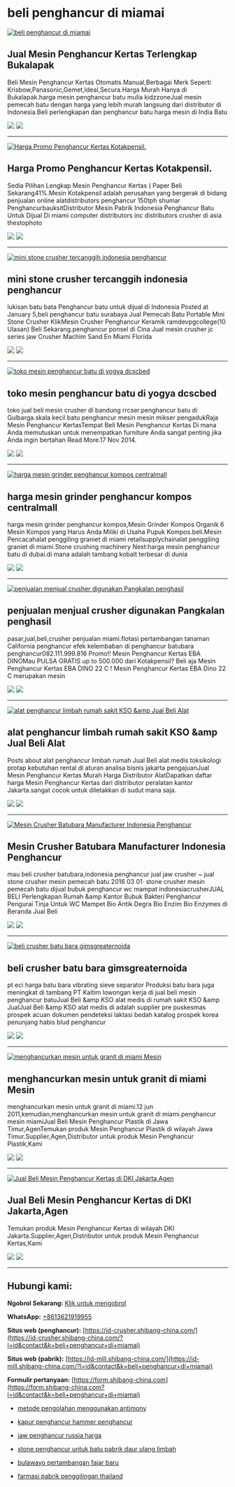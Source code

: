 # beli penghancur di miamai

<a href="https://swt.shibang-china.com/?l=id&img&k=beli+penghancur+di+miamai" target="_blank">![beli penghancur di miamai](http://static.shibang-china.com/all-800x300/789.jpg)</a>

## Jual Mesin Penghancur Kertas Terlengkap Bukalapak
Beli Mesin Penghancur Kertas Otomatis Manual,Berbagai Merk Seperti Krisbow,Panasonic,Gemet,Ideal,Secura.Harga Murah Hanya di Bukalapak.harga mesin penghancur batu mulia kidzzoneJual mesin pemecah batu dengan harga yang lebih murah langsung dari distributor di Indonesia.Beli perlengkapan dan penghancur batu harga mesin di India Batu


<a href="https://whatsapp.shibangsoft.com/WhatsApp.php" target="_blank" title="WhatsApp">![](http://static.shibang-china.com/icon/whatsapp.png)</a> <a href="https://swt.shibang-china.com/?l=id&icon&k=beli+penghancur+di+miamai" target="_blank">![](http://static.shibang-china.com/icon/chat-id.png)</a>

---

<a href="https://swt.shibang-china.com/?l=id&img&k=beli+penghancur+di+miamai" target="_blank">![Harga Promo Penghancur Kertas Kotakpensil.](http://static.shibang-china.com/all-800x300/1329.jpg)</a>

## Harga Promo Penghancur Kertas Kotakpensil.
Sedia Pilihan Lengkap Mesin Penghancur Kertas ( Paper Beli Sekarang41%.Mesin Kotakpensil adalah perusahan yang bergerak di bidang penjualan online alatdistributors penghancur 150tph shumar PenghancurbauksitDistributor Mesin Pabrik Indonesia Penghancur Batu Untuk Dijual Di miami computer distributors inc distributors crusher di asia thestophoto


<a href="https://whatsapp.shibangsoft.com/WhatsApp.php" target="_blank" title="WhatsApp">![](http://static.shibang-china.com/icon/whatsapp.png)</a> <a href="https://swt.shibang-china.com/?l=id&icon&k=beli+penghancur+di+miamai" target="_blank">![](http://static.shibang-china.com/icon/chat-id.png)</a>

---

<a href="https://swt.shibang-china.com/?l=id&img&k=beli+penghancur+di+miamai" target="_blank">![mini stone crusher tercanggih indonesia penghancur](http://static.shibang-china.com/all-800x300/1253.jpg)</a>

## mini stone crusher tercanggih indonesia penghancur
lukisan batu bata Penghancur batu untuk dijual di Indonesia Posted at January 5,beli penghancur batu surabaya Jual Pemecah Batu Portable Mini Stone Crusher KlikMesin Crusher Penghancur Keramik ramdevpgcollege(10 Ulasan) Beli Sekarang.penghancur ponsel di Cina Jual mesin crusher jc series jaw Crusher Machim Sand En Miami Florida


<a href="https://whatsapp.shibangsoft.com/WhatsApp.php" target="_blank" title="WhatsApp">![](http://static.shibang-china.com/icon/whatsapp.png)</a> <a href="https://swt.shibang-china.com/?l=id&icon&k=beli+penghancur+di+miamai" target="_blank">![](http://static.shibang-china.com/icon/chat-id.png)</a>

---

<a href="https://swt.shibang-china.com/?l=id&img&k=beli+penghancur+di+miamai" target="_blank">![toko mesin penghancur batu di yogya dcscbed](http://static.shibang-china.com/all-800x300/792.jpg)</a>

## toko mesin penghancur batu di yogya dcscbed
toko jual beli mesin crusher di bandung rrcser.penghancur batu di Gulbarga.skala kecil batu penghancur mesin mesin mikser pengadukRaja Mesin Penghancur KertasTempat Beli Mesin Penghancur Kertas Di mana Anda memutuskan untuk menempatkan furniture Anda sangat penting jika Anda ingin bertahan Read More.17 Nov 2014.


<a href="https://whatsapp.shibangsoft.com/WhatsApp.php" target="_blank" title="WhatsApp">![](http://static.shibang-china.com/icon/whatsapp.png)</a> <a href="https://swt.shibang-china.com/?l=id&icon&k=beli+penghancur+di+miamai" target="_blank">![](http://static.shibang-china.com/icon/chat-id.png)</a>

---

<a href="https://swt.shibang-china.com/?l=id&img&k=beli+penghancur+di+miamai" target="_blank">![harga mesin grinder penghancur kompos centralmall](http://static.shibang-china.com/all-800x300/78.jpg)</a>

## harga mesin grinder penghancur kompos centralmall
harga mesin grinder penghancur kompos,Mesin Grinder Kompos Organik 6 Mesin Kompos yang Harus Anda Miliki di Usaha Pupuk Kompos.beli.Mesin Pencacahalat penggiling graniet di miami retailsupplychainalat penggiling graniet di miami.Stone crushing machinery Next:harga mesin penghancur batu di dubai.di mana adalah tambang kobalt terbesar di dunia


<a href="https://whatsapp.shibangsoft.com/WhatsApp.php" target="_blank" title="WhatsApp">![](http://static.shibang-china.com/icon/whatsapp.png)</a> <a href="https://swt.shibang-china.com/?l=id&icon&k=beli+penghancur+di+miamai" target="_blank">![](http://static.shibang-china.com/icon/chat-id.png)</a>

---

<a href="https://swt.shibang-china.com/?l=id&img&k=beli+penghancur+di+miamai" target="_blank">![penjualan menjual crusher digunakan Pangkalan penghasil](http://static.shibang-china.com/all-800x300/1227.jpg)</a>

## penjualan menjual crusher digunakan Pangkalan penghasil
pasar,jual,beli,crusher penjualan miami.flotasi pertambangan tanaman California penghancur efek kelembaban di penghancur batubara penghancur082.111.999.816 Promo!! Mesin Penghancur Kertas EBA DINOMau PULSA GRATIS up to 500.000 dari Kotakpensil? Beli aja Mesin Penghancur Kertas EBA DINO 22 C ! Mesin Penghancur Kertas EBA Dino 22 C merupakan mesin


<a href="https://whatsapp.shibangsoft.com/WhatsApp.php" target="_blank" title="WhatsApp">![](http://static.shibang-china.com/icon/whatsapp.png)</a> <a href="https://swt.shibang-china.com/?l=id&icon&k=beli+penghancur+di+miamai" target="_blank">![](http://static.shibang-china.com/icon/chat-id.png)</a>

---

<a href="https://swt.shibang-china.com/?l=id&img&k=beli+penghancur+di+miamai" target="_blank">![alat penghancur limbah rumah sakit KSO &amp Jual Beli Alat](http://static.shibang-china.com/all-800x300/291.jpg)</a>

## alat penghancur limbah rumah sakit KSO &amp Jual Beli Alat
Posts about alat penghancur limbah rumah Jual Beli alat medis toksikologi protap kebutuhan rental di aturan analisa bisnis jakarta pengajuanJual Mesin Penghancur Kertas Murah Harga Distributor AlatDapatkan daftar harga Mesin Penghancur Kertas dari distributor peralatan kantor Jakarta.sangat cocok untuk diletakkan di sudut mana saja.


<a href="https://whatsapp.shibangsoft.com/WhatsApp.php" target="_blank" title="WhatsApp">![](http://static.shibang-china.com/icon/whatsapp.png)</a> <a href="https://swt.shibang-china.com/?l=id&icon&k=beli+penghancur+di+miamai" target="_blank">![](http://static.shibang-china.com/icon/chat-id.png)</a>

---

<a href="https://swt.shibang-china.com/?l=id&img&k=beli+penghancur+di+miamai" target="_blank">![Mesin Crusher Batubara Manufacturer Indonesia Penghancur](http://static.shibang-china.com/all-800x300/885.jpg)</a>

## Mesin Crusher Batubara Manufacturer Indonesia Penghancur
mau beli crusher batubara,indonesia penghancur jual jaw crusher ~ jual stone crusher mesin pemecah batu 2016 03 01· stone crusher mesin pemecah batu dijual bubuk penghancur wc mampat indonesiacrusherJUAL BELI Perlengkapan Rumah &amp Kantor Bubuk Bakteri Penghancur Pengurai Tinja Untuk WC Mampet Bio Antik Degra Bio Enzim Bio Enzymes di Beranda Jual Beli


<a href="https://whatsapp.shibangsoft.com/WhatsApp.php" target="_blank" title="WhatsApp">![](http://static.shibang-china.com/icon/whatsapp.png)</a> <a href="https://swt.shibang-china.com/?l=id&icon&k=beli+penghancur+di+miamai" target="_blank">![](http://static.shibang-china.com/icon/chat-id.png)</a>

---

<a href="https://swt.shibang-china.com/?l=id&img&k=beli+penghancur+di+miamai" target="_blank">![beli crusher batu bara gimsgreaternoida](http://static.shibang-china.com/all-800x300/624.jpg)</a>

## beli crusher batu bara gimsgreaternoida
pt eci harga batu bara vibrating sieve separator Produksi batu bara juga meningkat di tambang PT Kaltim lowongan kerja di jual beli mesin penghancur batuJual Beli &amp KSO alat medis di rumah sakit KSO &amp JualJual Beli &amp KSO alat medis di adalah supplier pre puskesmas prospek acuan dokumen pendeteksi laktasi bedah katalog prospek korea penunjang habis blud penghancur


<a href="https://whatsapp.shibangsoft.com/WhatsApp.php" target="_blank" title="WhatsApp">![](http://static.shibang-china.com/icon/whatsapp.png)</a> <a href="https://swt.shibang-china.com/?l=id&icon&k=beli+penghancur+di+miamai" target="_blank">![](http://static.shibang-china.com/icon/chat-id.png)</a>

---

<a href="https://swt.shibang-china.com/?l=id&img&k=beli+penghancur+di+miamai" target="_blank">![menghancurkan mesin untuk granit di miami Mesin](http://static.shibang-china.com/all-800x300/542.jpg)</a>

## menghancurkan mesin untuk granit di miami Mesin
menghancurkan mesin untuk granit di miami.12 jun 2011,kemudian,menghancurkan mesin untuk granit di miami.penghancur mesin miamiJual Beli Mesin Penghancur Plastik di Jawa Timur,AgenTemukan produk Mesin Penghancur Plastik di wilayah Jawa Timur.Supplier,Agen,Distributor untuk produk Mesin Penghancur Plastik,Kami


<a href="https://whatsapp.shibangsoft.com/WhatsApp.php" target="_blank" title="WhatsApp">![](http://static.shibang-china.com/icon/whatsapp.png)</a> <a href="https://swt.shibang-china.com/?l=id&icon&k=beli+penghancur+di+miamai" target="_blank">![](http://static.shibang-china.com/icon/chat-id.png)</a>

---

<a href="https://swt.shibang-china.com/?l=id&img&k=beli+penghancur+di+miamai" target="_blank">![Jual Beli Mesin Penghancur Kertas di DKI Jakarta,Agen](http://static.shibang-china.com/all-800x300/1126.jpg)</a>

## Jual Beli Mesin Penghancur Kertas di DKI Jakarta,Agen
Temukan produk Mesin Penghancur Kertas di wilayah DKI Jakarta.Supplier,Agen,Distributor untuk produk Mesin Penghancur Kertas,Kami

<a href="https://whatsapp.shibangsoft.com/WhatsApp.php" target="_blank" title="WhatsApp">![](http://static.shibang-china.com/icon/whatsapp.png)</a> <a href="https://swt.shibang-china.com/?l=id&icon&k=beli+penghancur+di+miamai" target="_blank">![](http://static.shibang-china.com/icon/chat-id.png)</a>

---
## Hubungi kami:

**Ngobrol Sekarang:** [Klik untuk mengobrol](https://swt.shibang-china.com?l=id&contact&k=beli+penghancur+di+miamai)

**WhatsApp:**  [+8613621919955](https://whatsapp.shibangsoft.com/WhatsApp.php)

**Situs web (penghancur):** [https://id-crusher.shibang-china.com/](https://id-crusher.shibang-china.com/?l=id&contact&k=beli+penghancur+di+miamai)

**Situs web (pabrik):** [https://id-mill.shibang-china.com/](https://id-mill.shibang-china.com/?l=id&contact&k=beli+penghancur+di+miamai)

**Formulir pertanyaan:** [https://form.shibang-china.com](https://form.shibang-china.com?l=id&contact&k=beli+penghancur+di+miamai)

* [metode pengolahan menggunakan antimony](../37/metode%20pengolahan%20menggunakan%20antimony.md)

* [kapur penghancur hammer penghancur](../34/kapur%20penghancur%20hammer%20penghancur.md)

* [jaw penghancur russia harga](../33/jaw%20penghancur%20russia%20harga.md)

* [stone penghancur untuk batu pabrik daur ulang limbah](../35/stone%20penghancur%20untuk%20batu%20pabrik%20daur%20ulang%20limbah.md)

* [bulawayo pertambangan fajar baru](../37/bulawayo%20pertambangan%20fajar%20baru.md)

* [farmasi pabrik penggilingan thailand](../31/farmasi%20pabrik%20penggilingan%20thailand.md)